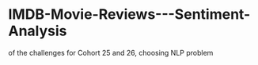# IMDB-Movie-Reviews---Sentiment-Analysis
of the challenges for Cohort 25 and 26, choosing NLP problem
